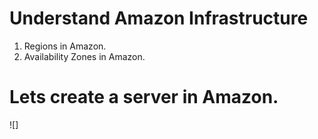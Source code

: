 # Understand Amazon Infrastructure

1. Regions in Amazon.
2. Availability Zones in Amazon.

# Lets create a server in Amazon.

![]